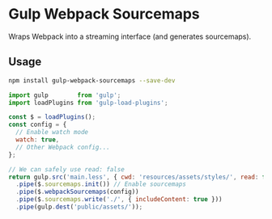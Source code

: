 # Gulp Webpack Sourcemaps

Wraps Webpack into a streaming interface (and generates sourcemaps).

## Usage

```bash
npm install gulp-webpack-sourcemaps --save-dev
```

```javascript
import gulp        from 'gulp';
import loadPlugins from 'gulp-load-plugins';

const $ = loadPlugins();
const config = {
  // Enable watch mode
  watch: true,
  // Other Webpack config...
};

// We can safely use read: false
return gulp.src('main.less', { cwd: 'resources/assets/styles/', read: false, })
  .pipe($.sourcemaps.init()) // Enable sourcemaps
  .pipe($.webpackSourcemaps(config))
  .pipe($.sourcemaps.write('./', { includeContent: true }))
  .pipe(gulp.dest('public/assets/'));
```
